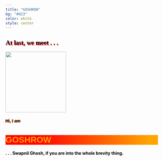 ```yaml
---
title: "GOSHROW"
bg: "#023"
color: white
style: center
---
```


<link href="https://fonts.googleapis.com/css2?family=Grenze+Gotisch:wght@900&display=swap" rel="stylesheet">
<link href="https://fonts.googleapis.com/css2?family=Noto+Sans+TC&display=swap" rel="stylesheet">
<link href="https://fonts.googleapis.com/css2?family=Oswald:wght@500&display=swap" rel="stylesheet">

<style>
#GOSHROW{
background-image:linear-gradient(to right, blue, blueviolet);
background-image: url("https://images.unsplash.com/photo-1484542603127-984f4f7d14cb?ixlib=rb-1.2.1&auto=format&fit=crop&w=832&q=80");
background-size: cover;
line-break: 0em;
}

.GOSHROW{
font-family: 'Oswald', sans-serif; 
color: orange; 
background-image: linear-gradient(to right, red 20% , orange 95%);
}

.Swapnil {
  color : black; 
}

</style>

<div id="GOSHROW">
<h2 style="font-family: 'Grenze Gotisch', cursive;   text-shadow: 2px 2px #ff0000;">
  At last, we meet . . .
</h2>
<img src="https://goshrow.github.io/portfolio/img/logo_size-removebg.png" style="width:200px">

<h4 style="font-family: 'Noto Sans TC', sans-serif;  text-shadow: -2px 1px #f62;">Hi, I am </h4>

<h1 class="GOSHROW"> <b>GOSHROW</b>
</h1>

<!-- <script>
var scrollTop = window.pageYOffset || (document.documentElement || document.body.parentNode || document.body).scrollTop;
var d = document.getElementsByClassName("GOSHROW");
console.log(d[0], scrollTop);

d[0].setAttribute("style", "background-image: linear-gradient(to right, red 50% , orange ".concat(100 - scrollTop).concat("%);"));
</script> -->


<script>
window.onscroll = function() {myFunction()};
function myFunction() {
  if (document.body.scrollTop > 250 || document.documentElement.scrollTop > 250) {
    document.getElementsByClassName("GOSHROW")[0].setAttribute("style", "background-image: linear-gradient(to right, red 20% , orange 5%)");  
    }
     else if (document.body.scrollTop > 200 || document.documentElement.scrollTop > 200) {
    document.getElementsByClassName("GOSHROW")[0].setAttribute("style", "background-image: linear-gradient(to right, red 20% , orange 15%)");  
    }else if (document.body.scrollTop > 150 || document.documentElement.scrollTop > 150) {
    document.getElementsByClassName("GOSHROW")[0].setAttribute("style", "background-image: linear-gradient(to right, red 20% , orange 35%)");  
    }else if (document.body.scrollTop > 100 || document.documentElement.scrollTop > 100) {
    document.getElementsByClassName("GOSHROW")[0].setAttribute("style", "background-image: linear-gradient(to right, red 20% , orange 55%)");  
    }else if (document.body.scrollTop > 50 || document.documentElement.scrollTop > 50) {
    document.getElementsByClassName("GOSHROW")[0].setAttribute("style", "background-image: linear-gradient(to right, red 20% , orange 75%)");  
    }
    else {
      document.getElementsByClassName("GOSHROW")[0].setAttribute("style", "background-image: linear-gradient(to right, red 20% , orange 95%)");  
    }
}
</script>

<p class="Swapnil">
<strong>
. . . Swapnil Ghosh, if you are into the whole brevity thing.
</strong>
</p>
</div>